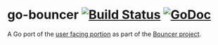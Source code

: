 # go-bouncer [![Build Status](https://travis-ci.org/mozilla-services/go-bouncer.svg?branch=master)](https://travis-ci.org/mozilla-services/go-bouncer) [![GoDoc](https://godoc.org/github.com/mozilla-services/go-bouncer?status.svg)](https://godoc.org/github.com/mozilla-services/go-bouncer)

A Go port of the [user facing portion](https://github.com/mozilla/tuxedo/tree/master/bouncer) as part of the [Bouncer project](https://wiki.mozilla.org/Bouncer).
